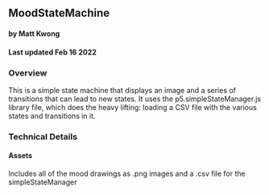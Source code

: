## MoodStateMachine
#### by Matt Kwong
#### Last updated Feb 16 2022


### Overview
This is a simple state machine that displays an image and a series of transitions that can lead to new states. It uses the p5.simpleStateManager.js library file, which does the heavy lifting: loading a CSV file with the various states and transitions in it.

### Technical Details

#### Assets
Includes all of the mood drawings as .png images and a .csv file for the simpleStateManager